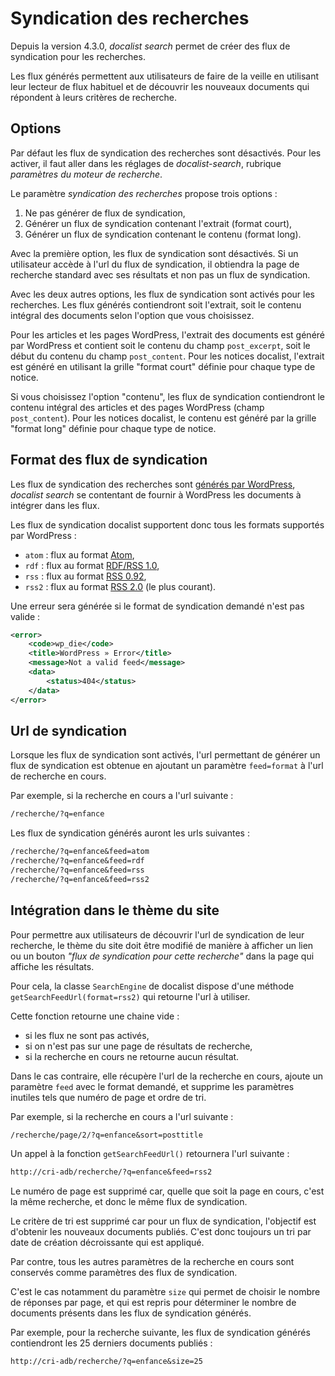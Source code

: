 # Syndication des recherches #

Depuis la version 4.3.0, *docalist search* permet de créer des flux de syndication pour les recherches. 

Les flux générés permettent aux utilisateurs de faire de la veille en utilisant leur lecteur de flux habituel et de découvrir les nouveaux documents qui répondent à leurs critères de recherche.

## Options ##

Par défaut les flux de syndication des recherches sont désactivés. Pour les activer, il faut aller dans les réglages de *docalist-search*, rubrique *paramètres du moteur de recherche*.

Le paramètre *syndication des recherches* propose trois options :
1. Ne pas générer de flux de syndication,
2. Générer un flux de syndication contenant l'extrait (format court),
3. Générer un flux de syndication contenant le contenu (format long).

Avec la première option, les flux de syndication sont désactivés. Si un utilisateur accède à l'url du flux de syndication, il obtiendra la page de recherche standard avec ses résultats et non pas un flux de syndication.

Avec les deux autres options, les flux de syndication sont activés pour les recherches. Les flux générés contiendront soit l'extrait, soit le contenu intégral des documents selon l'option que vous choisissez.

Pour les articles et les pages WordPress, l'extrait des documents est généré par WordPress et contient soit le contenu du champ `post_excerpt`, soit le début du contenu du champ `post_content`. Pour les notices docalist, l'extrait est généré en utilisant la grille "format court" définie pour chaque type de notice.

Si vous choisissez l'option "contenu", les flux de syndication contiendront le contenu intégral des articles et des pages WordPress (champ `post_content`). Pour les notices docalist, le contenu est généré par la grille "format long" définie pour chaque type de notice.

## Format des flux de syndication ##

Les flux de syndication des recherches sont [générés par WordPress](https://wordpress.org/support/article/wordpress-feeds/), *docalist search* se contentant de fournir à WordPress les documents à intégrer dans les flux.

Les flux de syndication docalist supportent donc tous les formats supportés par WordPress : 
- `atom` : flux au format [Atom](http://www.atomenabled.org/),
- `rdf` : flux au format [RDF/RSS 1.0](http://purl.org/rss/1.0/), 
- `rss` : flux au format [RSS 0.92](http://backend.userland.com/rss092),
- `rss2` : flux au format [RSS 2.0](http://www.rssboard.org/rss-specification) (le plus courant).

Une erreur sera générée si le format de syndication demandé n'est pas valide :

```xml
<error>
    <code>wp_die</code>
    <title>WordPress » Error</title>
    <message>Not a valid feed</message>
    <data>
        <status>404</status>
    </data>
</error>
```

## Url de syndication ##

Lorsque les flux de syndication sont activés, l'url permettant de générer un flux de syndication est obtenue en ajoutant un paramètre `feed=format` à l'url de recherche en cours.

Par exemple, si la recherche en cours a l'url suivante :
```markdown
/recherche/?q=enfance
```

Les flux de syndication générés auront les urls suivantes :
```markdown
/recherche/?q=enfance&feed=atom
/recherche/?q=enfance&feed=rdf
/recherche/?q=enfance&feed=rss
/recherche/?q=enfance&feed=rss2
```

## Intégration dans le thème du site ##

Pour permettre aux utilisateurs de découvrir l'url de syndication de leur recherche, le thème du site doit être modifié de manière à afficher un lien ou un bouton *"flux de syndication pour cette recherche"* dans la page qui affiche les résultats.

Pour cela, la classe `SearchEngine` de docalist dispose d'une méthode `getSearchFeedUrl(format=rss2)` qui retourne l'url à utiliser.

Cette fonction retourne une chaine vide : 
- si les flux ne sont pas activés, 
- si on n'est pas sur une page de résultats de recherche,
- si la recherche en cours ne retourne aucun résultat.

Dans le cas contraire, elle récupère l'url de la recherche en cours, ajoute un paramètre `feed` avec le format demandé, et supprime les paramètres inutiles tels que numéro de page et ordre de tri.

Par exemple, si la recherche en cours a l'url suivante :
```markdown
/recherche/page/2/?q=enfance&sort=posttitle
```

Un appel à la fonction `getSearchFeedUrl()` retournera l'url suivante :
```markdown
http://cri-adb/recherche/?q=enfance&feed=rss2
```

Le numéro de page est supprimé car, quelle que soit la page en cours, c'est la même recherche, et donc le même flux de syndication.

Le critère de tri est supprimé car pour un flux de syndication, l'objectif est d'obtenir les nouveaux documents publiés. C'est donc toujours un tri par date de création décroissante qui est appliqué.

Par contre, tous les autres paramètres de la recherche en cours sont conservés comme paramètres des flux de syndication.

C'est le cas notamment du paramètre `size` qui permet de choisir le nombre de réponses par page, et qui est repris pour déterminer le nombre de documents présents dans les flux de syndication générés.

Par exemple, pour la recherche suivante, les flux de syndication générés contiendront les 25 derniers documents publiés :
```markdown
http://cri-adb/recherche/?q=enfance&size=25
```
